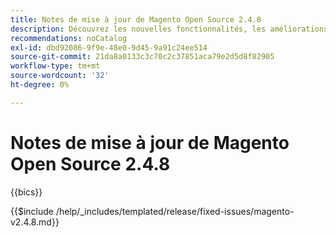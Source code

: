 ```yaml
---
title: Notes de mise à jour de Magento Open Source 2.4.8
description: Découvrez les nouvelles fonctionnalités, les améliorations, les correctifs et les problèmes connus de la version 2.4.8 de Magento Open Source.
recommendations: noCatalog
exl-id: dbd92086-9f9e-48e0-9d45-9a91c24ee514
source-git-commit: 21da8a0133c3c70c2c37851aca79e2d5d8f82905
workflow-type: tm+mt
source-wordcount: '32'
ht-degree: 0%

---
```


# Notes de mise à jour de Magento Open Source 2.4.8

{{bics}}

{{$include /help/_includes/templated/release/fixed-issues/magento-v2.4.8.md}}
